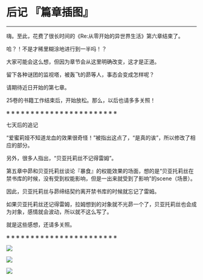# 后记 『篇章插图』

------

嗨。至此，花费了很长时间的《Re:从零开始的异世界生活》第六章结束了。

哈？！不是才稀里糊涂地进行到一半吗！？

大家可能会这么想，但因为章节会从这里明确改变，这才是正道。

留下各种谜团的监视塔，被轰飞的昴等人，事态会变成怎样呢？

请期待近日开始的第七章。

25卷的书籍工作结束后，开始放松。那么，以后也请多多关照！

※ ※ ※ ※ ※ ※ ※ ※ ※ ※ ※ ※ ※ ※ ※ ※ ※ ※ ※ ※ ※ ※ ※

七天后的追记

“爱蜜莉娅不知道龙血的效果很奇怪！”被指出这点了，“是真的诶”，所以修改了相应的部分。

另外，很多人指出，“贝亚托莉丝不记得雷姆”。

第五章中昴和贝亚托莉丝谈论『暴食』的权能效果的场面，想的是“贝亚托莉丝在禁书库的时候，没有受到权能影响，但是一出来就受到了影响”的scene（场景）。

因此，贝亚托莉丝与昴缔结契约离开禁书库的时候就忘记了雷姆。

如果贝亚托莉丝还记得雷姆，拉姆想到的对象就不光昴一个了，贝亚托莉丝也会成为对象，感情就会波动，所以就不这么写了。

就是这些感想，还请多关照。

※ ※ ※ ※ ※ ※ ※ ※ ※ ※ ※ ※ ※ ※ ※ ※ ※ ※ ※ ※ ※ ※ ※

![](/res/img/article/chapter060/16.png)

![](/res/img/article/chapter060/15.png)

![](/res/img/article/chapter060/01.jpg)

